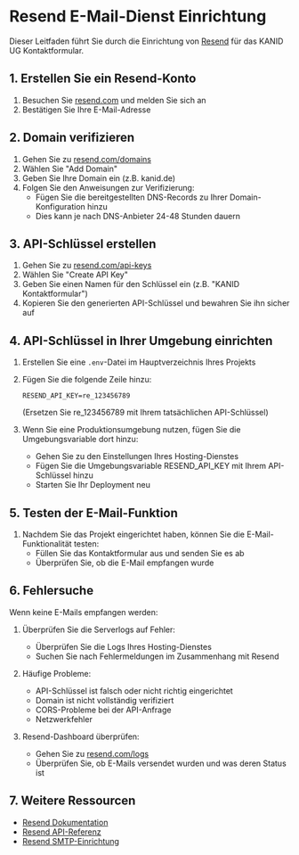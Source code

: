 # Resend E-Mail-Dienst Einrichtung

Dieser Leitfaden führt Sie durch die Einrichtung von [Resend](https://resend.com) für das KANID UG Kontaktformular.

## 1. Erstellen Sie ein Resend-Konto

1. Besuchen Sie [resend.com](https://resend.com) und melden Sie sich an
2. Bestätigen Sie Ihre E-Mail-Adresse

## 2. Domain verifizieren

1. Gehen Sie zu [resend.com/domains](https://resend.com/domains)
2. Wählen Sie "Add Domain"
3. Geben Sie Ihre Domain ein (z.B. kanid.de)
4. Folgen Sie den Anweisungen zur Verifizierung:
   - Fügen Sie die bereitgestellten DNS-Records zu Ihrer Domain-Konfiguration hinzu
   - Dies kann je nach DNS-Anbieter 24-48 Stunden dauern

## 3. API-Schlüssel erstellen

1. Gehen Sie zu [resend.com/api-keys](https://resend.com/api-keys)
2. Wählen Sie "Create API Key"
3. Geben Sie einen Namen für den Schlüssel ein (z.B. "KANID Kontaktformular")
4. Kopieren Sie den generierten API-Schlüssel und bewahren Sie ihn sicher auf

## 4. API-Schlüssel in Ihrer Umgebung einrichten

1. Erstellen Sie eine `.env`-Datei im Hauptverzeichnis Ihres Projekts
2. Fügen Sie die folgende Zeile hinzu:
   ```
   RESEND_API_KEY=re_123456789
   ```
   (Ersetzen Sie re_123456789 mit Ihrem tatsächlichen API-Schlüssel)

3. Wenn Sie eine Produktionsumgebung nutzen, fügen Sie die Umgebungsvariable dort hinzu:
   - Gehen Sie zu den Einstellungen Ihres Hosting-Dienstes
   - Fügen Sie die Umgebungsvariable RESEND_API_KEY mit Ihrem API-Schlüssel hinzu
   - Starten Sie Ihr Deployment neu

## 5. Testen der E-Mail-Funktion

1. Nachdem Sie das Projekt eingerichtet haben, können Sie die E-Mail-Funktionalität testen:
   - Füllen Sie das Kontaktformular aus und senden Sie es ab
   - Überprüfen Sie, ob die E-Mail empfangen wurde

## 6. Fehlersuche

Wenn keine E-Mails empfangen werden:

1. Überprüfen Sie die Serverlogs auf Fehler:
   - Überprüfen Sie die Logs Ihres Hosting-Dienstes
   - Suchen Sie nach Fehlermeldungen im Zusammenhang mit Resend

2. Häufige Probleme:
   - API-Schlüssel ist falsch oder nicht richtig eingerichtet
   - Domain ist nicht vollständig verifiziert
   - CORS-Probleme bei der API-Anfrage
   - Netzwerkfehler

3. Resend-Dashboard überprüfen:
   - Gehen Sie zu [resend.com/logs](https://resend.com/logs)
   - Überprüfen Sie, ob E-Mails versendet wurden und was deren Status ist

## 7. Weitere Ressourcen

- [Resend Dokumentation](https://resend.com/docs)
- [Resend API-Referenz](https://resend.com/docs/api-reference)
- [Resend SMTP-Einrichtung](https://resend.com/docs/send-with-smtp) 